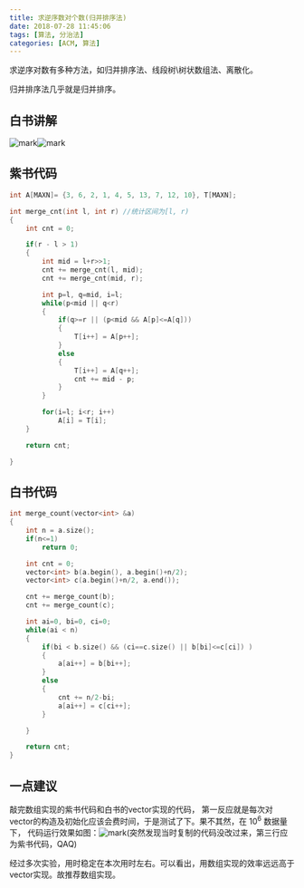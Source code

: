 ```yaml
---
title: 求逆序数对个数(归并排序法)
date: 2018-07-28 11:45:06
tags: [算法, 分治法]
categories: [ACM, 算法]
---
```


求逆序对数有多种方法，如归并排序法、线段树\树状数组法、离散化。

归并排序法几乎就是归并排序。

## 白书讲解

![mark](http://cmhblog.cfzhao.com/blog/180728/6E29jfkieH.png)<!--more-->![mark](http://cmhblog.cfzhao.com/blog/180728/8EeGdgKmfF.png)

## 紫书代码

```c++
int A[MAXN]= {3, 6, 2, 1, 4, 5, 13, 7, 12, 10}, T[MAXN];

int merge_cnt(int l, int r) //统计区间为[l, r)
{
    int cnt = 0;

    if(r - l > 1)
    {
        int mid = l+r>>1;
        cnt += merge_cnt(l, mid);
        cnt += merge_cnt(mid, r);

        int p=l, q=mid, i=l;
        while(p<mid || q<r)
        {
            if(q>=r || (p<mid && A[p]<=A[q]))
            {
                T[i++] = A[p++];
            }
            else
            {
                T[i++] = A[q++];
                cnt += mid - p;
            }
        }

        for(i=l; i<r; i++)
            A[i] = T[i];
    }

    return cnt;

}
```

## 白书代码

```c++
int merge_count(vector<int> &a)
{
    int n = a.size();
    if(n<=1)
        return 0;

    int cnt = 0;
    vector<int> b(a.begin(), a.begin()+n/2);
    vector<int> c(a.begin()+n/2, a.end());

    cnt += merge_count(b);
    cnt += merge_count(c);

    int ai=0, bi=0, ci=0;
    while(ai < n)
    {
        if(bi < b.size() && (ci==c.size() || b[bi]<=c[ci]) )
        {
            a[ai++] = b[bi++];
        }
        else
        {
            cnt += n/2-bi;
            a[ai++] = c[ci++];
        }

    }

    return cnt;
}
```

## 一点建议

敲完数组实现的紫书代码和白书的vector实现的代码， 第一反应就是每次对vector的构造及初始化应该会费时间，于是测试了下。果不其然，在 $10^6$ 数据量下， 代码运行效果如图：![mark](http://cmhblog.cfzhao.com/blog/180728/0IgJdhBK2h.png)(突然发现当时复制的代码没改过来，第三行应为紫书代码，QAQ)

经过多次实验，用时稳定在本次用时左右。可以看出，用数组实现的效率远远高于vector实现。故推荐数组实现。